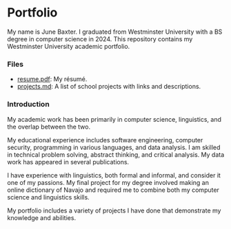 # Portfolio

My name is June Baxter. I graduated from Westminster University with a BS degree in computer science in 2024. This repository contains my Westminster University academic portfolio.

### Files

* [resume.pdf](https://github.com/avabaxter/Portfolio/blob/main/resume.pdf): My résumé.
* [projects.md](https://github.com/avabaxter/Portfolio/blob/main/projects.md): A list of school projects with links and descriptions.

### Introduction

My academic work has been primarily in computer science, linguistics, and the overlap between the two.

My educational experience includes software engineering, computer security, programming in various languages, and data analysis. I am skilled in technical problem solving, abstract thinking, and critical analysis. My data work has appeared in several publications.

I have experience with linguistics, both formal and informal, and consider it one of my passions. My final project for my degree involved making an online dictionary of Navajo and required me to combine both my computer science and linguistics skills.

My portfolio includes a variety of projects I have done that demonstrate my knowledge and abilities.
